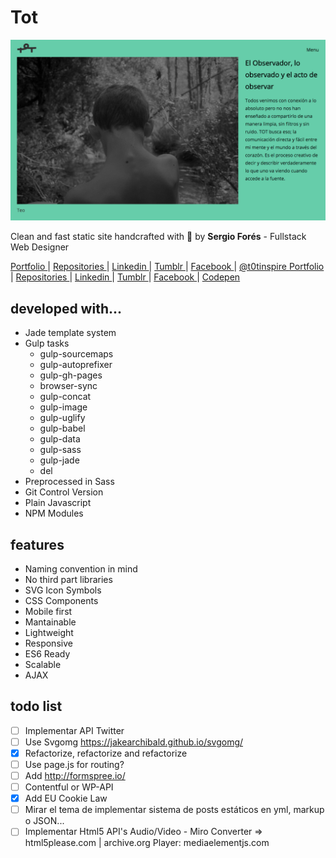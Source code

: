 # Tot
![ t0t.github.io/tot/ ](./screenshot.png)

Clean and fast static site handcrafted with :sparkling_heart: by **Sergio Forés** - Fullstack Web Designer

 [ Portfolio ](http://t0t.github.io/sergiofores/) | [ Repositories ](https://github.com/t0t/) | [ Linkedin ](https://www.linkedin.com/in/sergiofores/) | [ Tumblr ](http://www.tumblr.com/t0tfotos) | [ Facebook ](https://www.facebook.com/T0T-156415467869146/) | [ @t0tinspire ](https://twitter.com/t0tinspire/)
 [ Portfolio ](http://t0t.github.io/sergiofores/) | [ Repositories ](https://github.com/t0t/) | [ Linkedin ](https://www.linkedin.com/in/sergiofores/) | [ Tumblr ](http://www.tumblr.com/t0tfotos) | [ Facebook ](https://www.facebook.com/T0T-156415467869146/) | [ Codepen ](http://codepen.io/t0t/)

## developed with...
- Jade template system
- Gulp tasks
  - gulp-sourcemaps
  - gulp-autoprefixer
  - gulp-gh-pages
  - browser-sync
  - gulp-concat
  - gulp-image
  - gulp-uglify
  - gulp-babel
  - gulp-data
  - gulp-sass
  - gulp-jade
  - del
- Preprocessed in Sass
- Git Control Version
- Plain Javascript
- NPM Modules

## features
- Naming convention in mind
- No third part libraries
- SVG Icon Symbols
- CSS Components
- Mobile first
- Mantainable
- Lightweight
- Responsive
- ES6 Ready
- Scalable
- AJAX

## todo list
 - [ ] Implementar API Twitter
 - [ ] Use Svgomg https://jakearchibald.github.io/svgomg/
 - [x] Refactorize, refactorize and refactorize
 - [ ] Use page.js for routing?
 - [ ] Add http://formspree.io/
 - [ ] Contentful or WP-API
 - [x] Add EU Cookie Law
 - [ ] Mirar el tema de implementar sistema de posts estáticos en yml, markup o JSON...
 - [ ] Implementar Html5 API's Audio/Video - Miro Converter => html5please.com | archive.org Player: mediaelementjs.com
